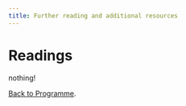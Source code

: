 ```yaml
---
title: Further reading and additional resources
---
```


# Readings 

nothing!

[Back to Programme]({{site.baseurl}}/modules/sequence-analysis/programme/).